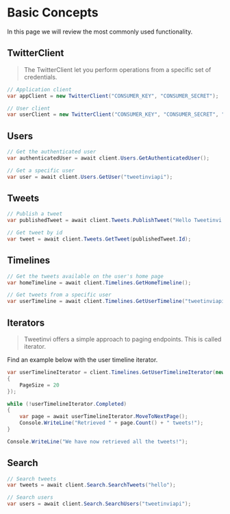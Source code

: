 # Basic Concepts

In this page we will review the most commonly used functionality.

## TwitterClient

> The TwitterClient let you perform operations from a specific set of credentials.

``` c#
// Application client
var appClient = new TwitterClient("CONSUMER_KEY", "CONSUMER_SECRET");

// User client
var userClient = new TwitterClient("CONSUMER_KEY", "CONSUMER_SECRET", "ACCESS_TOKEN", "ACCESS_TOKEN_SECRET");
```

## Users

``` c#
// Get the authenticated user
var authenticatedUser = await client.Users.GetAuthenticatedUser();

// Get a specific user
var user = await client.Users.GetUser("tweetinviapi");
```

## Tweets

``` c#
// Publish a tweet
var publishedTweet = await client.Tweets.PublishTweet("Hello Tweetinvi!");

// Get tweet by id
var tweet = await client.Tweets.GetTweet(publishedTweet.Id);
```

## Timelines

``` c#
// Get the tweets available on the user's home page
var homeTimeline = await client.Timelines.GetHomeTimeline();

// Get tweets from a specific user
var userTimeline = await client.Timelines.GetUserTimeline("tweetinviapi");
```

## Iterators

> Tweetinvi offers a simple approach to paging endpoints. This is called iterator.

Find an example below with the user timeline iterator.

``` c#
var userTimelineIterator = client.Timelines.GetUserTimelineIterator(new GetUserTimelineParameters("tweetinviapi")
{
    PageSize = 20
});

while (!userTimelineIterator.Completed)
{
    var page = await userTimelineIterator.MoveToNextPage();
    Console.WriteLine("Retrieved " + page.Count() + " tweets!");
}

Console.WriteLine("We have now retrieved all the tweets!");
```

## Search

``` c#
// Search tweets
var tweets = await client.Search.SearchTweets("hello");

// Search users
var users = await client.Search.SearchUsers("tweetinviapi");
```